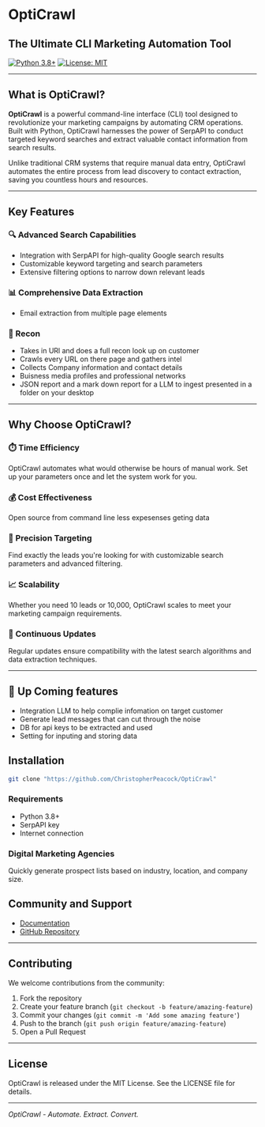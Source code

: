 # OptiCrawl

## The Ultimate CLI Marketing Automation Tool

[![Python 3.8+](https://img.shields.io/badge/python-3.8+-blue.svg)](https://www.python.org/downloads/)
[![License: MIT](https://img.shields.io/badge/License-MIT-yellow.svg)](https://opensource.org/licenses/MIT)

---

## What is OptiCrawl?

**OptiCrawl** is a powerful command-line interface (CLI) tool designed to revolutionize your marketing campaigns by automating CRM operations. Built with Python, OptiCrawl harnesses the power of SerpAPI to conduct targeted keyword searches and extract valuable contact information from search results.

Unlike traditional CRM systems that require manual data entry, OptiCrawl automates the entire process from lead discovery to contact extraction, saving you countless hours and resources.

---

## Key Features

### 🔍 Advanced Search Capabilities
- Integration with SerpAPI for high-quality Google search results
- Customizable keyword targeting and search parameters
- Extensive filtering options to narrow down relevant leads

### 📊 Comprehensive Data Extraction
- Email extraction from multiple page elements

### 🔎 Recon 
- Takes in URl and does a full recon look up on customer
- Crawls every URL on there page and gathers intel
- Collects Company information and contact details
- Buisness media profiles and professional networks 
- JSON report and a mark down report for a LLM to ingest presented in a folder on your desktop 

---

## Why Choose OptiCrawl?

### ⏱️ Time Efficiency
OptiCrawl automates what would otherwise be hours of manual work. Set up your parameters once and let the system work for you.

### 💰 Cost Effectiveness
Open source from command line less expesenses geting data 

### 🎯 Precision Targeting
Find exactly the leads you're looking for with customizable search parameters and advanced filtering.

### 📈 Scalability
Whether you need 10 leads or 10,000, OptiCrawl scales to meet your marketing campaign requirements.

### 🔄 Continuous Updates
Regular updates ensure compatibility with the latest search algorithms and data extraction techniques.

---

## 🔮 Up Coming features
- Integration LLM to help complie infomation on target customer
- Generate lead messages that can cut through the noise
- DB for api keys to be extracted and used 
- Setting for inputing and storing data 

## Installation

```bash
git clone "https://github.com/ChristopherPeacock/OptiCrawl"


```

### Requirements
- Python 3.8+
- SerpAPI key
- Internet connection


### Digital Marketing Agencies
Quickly generate prospect lists based on industry, location, and company size.

## Community and Support

- [Documentation](https://github.com/ChristopherPeacock/OptiCrawl/blob/main/README.md)
- [GitHub Repository](https://github.com/ChristopherPeacock/OptiCrawl)

---

## Contributing

We welcome contributions from the community:

1. Fork the repository
2. Create your feature branch (`git checkout -b feature/amazing-feature`)
3. Commit your changes (`git commit -m 'Add some amazing feature'`)
4. Push to the branch (`git push origin feature/amazing-feature`)
5. Open a Pull Request

---

## License

OptiCrawl is released under the MIT License. See the LICENSE file for details.

---

*OptiCrawl - Automate. Extract. Convert.*